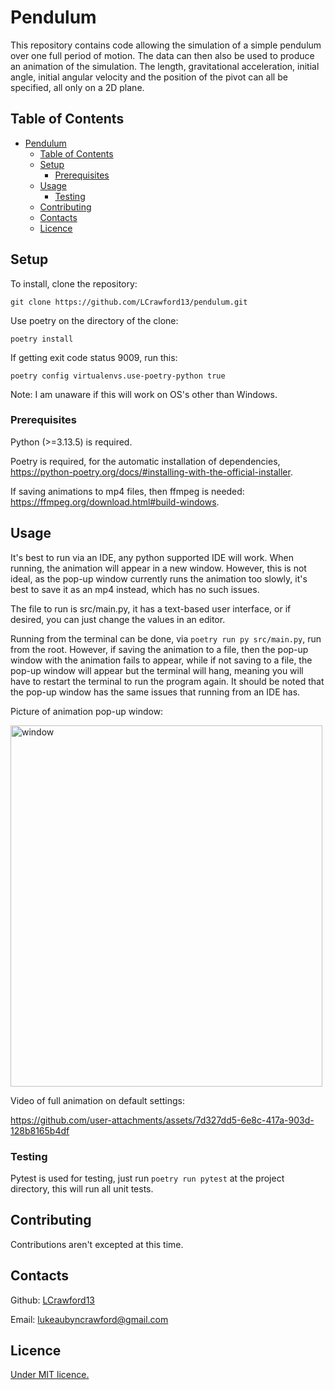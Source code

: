# Pendulum
This repository contains code allowing the simulation of a simple pendulum over one full period of motion. The data can then also be used to produce an animation of the simulation. The length, gravitational acceleration, initial angle, initial angular velocity and the position of the pivot can all be specified, all only on a 2D plane.

## Table of Contents

- [Pendulum](#pendulum)
  - [Table of Contents](#table-of-contents)
  - [Setup](#setup)
    - [Prerequisites](#prerequisites)
  - [Usage](#usage)
    - [Testing](#testing)
  - [Contributing](#contributing)
  - [Contacts](#contacts)
  - [Licence](#licence)

## Setup

To install, clone the repository:
```shell
git clone https://github.com/LCrawford13/pendulum.git
```

Use poetry on the directory of the clone:
```shell
poetry install
```

If getting exit code status 9009, run this:
```shell
poetry config virtualenvs.use-poetry-python true
```

Note: I am unaware if this will work on OS's other than Windows.

### Prerequisites

Python (>=3.13.5) is required.

Poetry is required, for the automatic installation of dependencies, https://python-poetry.org/docs/#installing-with-the-official-installer. 

If saving animations to mp4 files, then ffmpeg is needed: https://ffmpeg.org/download.html#build-windows.

## Usage

It's best to run via an IDE, any python supported IDE will work. When running, the animation will appear in a new window. However, this is not ideal, as the pop-up window currently runs the animation too slowly, it's best to save it as an mp4 instead, which has no such issues.

The file to run is src/main.py, it has a text-based user interface, or if desired, you can just change the values in an editor.

Running from the terminal can be done, via `poetry run py src/main.py`, run from the root. However, if saving the animation to a file, then the pop-up window with the animation fails to appear, while if not saving to a file, the pop-up window will appear but the terminal will hang, meaning you will have to restart the terminal to run the program again. It should be noted that the pop-up window has the same issues that running from an IDE has.

Picture of animation pop-up window:

<img width="499" height="578" alt="window" src="https://github.com/user-attachments/assets/4bf0c436-5514-4a6d-9c28-046f82f8cc4a" />

Video of full animation on default settings:

https://github.com/user-attachments/assets/7d327dd5-6e8c-417a-903d-128b8165b4df

### Testing

Pytest is used for testing, just run `poetry run pytest` at the project directory, this will run all unit tests.

## Contributing

Contributions aren't excepted at this time.

## Contacts

Github: [LCrawford13](https://github.com/LCrawford13)

Email: lukeaubyncrawford@gmail.com

## Licence

[Under MIT licence.](LICENCE)
